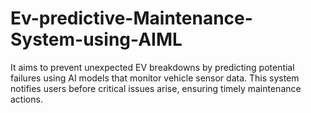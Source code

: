# Ev-predictive-Maintenance-System-using-AIML
It aims to prevent unexpected EV breakdowns by predicting potential failures using AI models that monitor vehicle sensor data. This system notifies users before critical issues arise, ensuring timely maintenance actions.
